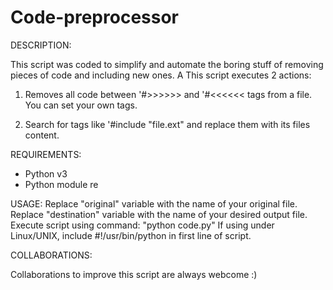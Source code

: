 # Code-preprocessor

DESCRIPTION:

This script was coded to simplify and automate the boring stuff of removing pieces of code and including new ones. A  This script executes 2 actions:

1. Removes all code between '#>>>>>> and '#<<<<<< tags from a file. You can set your own tags.

2. Search for tags like '#include "file.ext" and replace them with its files content.

REQUIREMENTS:
- Python v3
- Python module re

USAGE:
Replace "original" variable with the name of your original file.
Replace "destination" variable with the name of your desired output file.
Execute script using command: "python code.py"
If using under Linux/UNIX, include #!/usr/bin/python in first line of script.

COLLABORATIONS:

Collaborations to improve this script are always webcome :)
